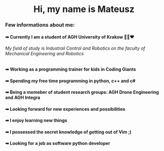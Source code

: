 <div align="center"> <h1> Hi, my name is Mateusz </h1> </div>

<div align ="left">
  <h3> Few informations about me: </h3>
  <h4> ➡ Currently I am a student of AGH University of Krakow 💚🖤❤ </h4>
  <h6> My field of study is Industrail Control and Robotics on the faculty of Mechanical Engineering and Robotics </h6> 
  <h4> ➡ Working as a programming trainer for kids in Coding Giants </h4>
  <h4> ➡ Spending my free time programming in python, c++ and c# </h4>
  <h4> ➡ Being a memeber of student research groups: AGH Drone Engineering and AGH Integra </h4>
  <h4> ➡ Looking forward for new experiences and possibilities </h4>
  <h4> ➡ I enjoy learning new things </h4>
  <h4> ➡ I possessed the secret knowledge of getting out of Vim ;) </h4>
  <h4> ➡ Looking for a job as software python developer </h4>
</div>


